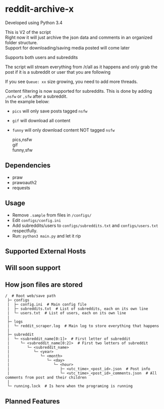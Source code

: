 # reddit-archive-x
Developed using Python 3.4  

This is V2 of the script  
Right now it will just archive the json data and comments in an organized folder structure.  
Support for downloading/saving media posted will come later 

Supports both users and subreddits  

The script will stream everything from /r/all as it happens and only grab the post if it is a subreddit or user that you are following  

If you see `Queue: xx` size growing, you need to add more threads.

Content filtering is now supported for subreddits. This is done by adding `,nsfw` or `,sfw` after a subreddit.  
In the example below:
- `pics` will only save posts tagged `nsfw`
- `gif` will download all content
- `funny` will only download content NOT tagged `nsfw`

    pics,nsfw   
    gif   
    funny,sfw   


## Dependencies
- praw
- prawoauth2
- requests


## Usage
- Remove `.sample` from files in `/configs/`
- Edit `configs/config.ini`
- Add subreddits/users to `configs/subreddits.txt` and `configs/users.txt` respectfully.
- Run: `python3 main.py` and let it rip

## Supported External Hosts

## Will soon support

## How json files are stored

    /  # Root web/save path
     ├─ configs
     |  ├─ config.ini  # Main config file
     |  ├─ subreddits.txt  # List of subreddits, each on its own line
     |  └─ users.txt  # List of users, each on its own line
     |
     ├─ logs
     |  └─ reddit_scraper.log  # Main log to store everything that happens
     |  
     ├─ subreddit
     |  └─ <subreddit_name[0:1]>  # First letter of subreddit
     |     └─ <subreddit_name[0:2]>  # First two letters of subreddit
     |        └─ <subreddit_name>
     |           └─ <year>
     |              └─ <month>
     |                 └─ <day>
     |                    └─ <hour>
     |                       ├─ <utc_time>_<post_id>.json  # Post info
     |                       └─ <utc_time>_<post_id>_comments.json  # All comments from post and their children
     |
     └─ running.lock  # Is here when the programing is running


## Planned Features
